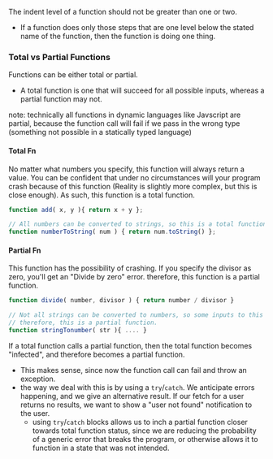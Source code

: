 
The indent level of a function should not be greater than one or two.
- If a function does only those steps that are one level below the stated name of the function, then the function is doing one thing.

### Total vs Partial Functions
Functions can be either total or partial.
- A total function is one that will succeed for all possible inputs, whereas a partial function may not.

note: technically all functions in dynamic languages like Javscript are partial, because the function call will fail if we pass in the wrong type (something not possible in a statically typed language)

#### Total Fn
No matter what numbers you specify, this function will always return a value. You can be confident that under no circumstances will your program crash because of this function (Reality is slightly more complex, but this is close enough).
As such, this function is a total function.

```js
function add( x, y ){ return x + y };

// All numbers can be converted to strings, so this is a total function.
function numberToString( num ) { return num.toString() };
```

#### Partial Fn
This function has the possibility of crashing. If you specify the divisor as zero, you'll get an "Divide by zero" error.  therefore, this function is a partial function.

```js
function divide( number, divisor ) { return number / divisor }

// Not all strings can be converted to numbers, so some inputs to this might fail.
// therefore, this is a partial function.
function stringTonumber( str ){ .... }
```

If a total function calls a partial function, then the total function becomes "infected", and therefore becomes a partial function.
- This makes sense, since now the function call can fail and throw an exception.
- the way we deal with this is by using a `try`/`catch`. We anticipate errors happening, and we give an alternative result. If our fetch for a user returns no results, we want to show a "user not found" notification to the user.
	- using `try`/`catch` blocks allows us to inch a partial function closer towards total function status, since we are reducing the probability of a generic error that breaks the program, or otherwise allows it to function in a state that was not intended.
